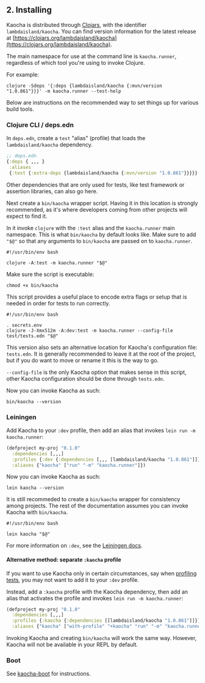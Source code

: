 ## 2. Installing

Kaocha is distributed through [Clojars](https://clojars.org), with the
identifier `lambdaisland/kaocha`. You can find version information for the
latest release at [https://clojars.org/lambdaisland/kaocha](https://clojars.org/lambdaisland/kaocha).

The main namespace for use at the command line is `kaocha.runner`, regardless of which tool you're using to invoke Clojure.

For example:

``` shell
clojure -Sdeps '{:deps {lambdaisland/kaocha {:mvn/version "1.0.861"}}}' -m kaocha.runner --test-help
```

Below are instructions on the recommended way to set things up for various build tools.

### Clojure CLI / deps.edn

In `deps.edn`, create a `test` "alias" (profile) that loads the `lambdaisland/kaocha` dependency.

``` clojure
;; deps.edn
{:deps { ,,, }
 :aliases
 {:test {:extra-deps {lambdaisland/kaocha {:mvn/version "1.0.861"}}}}}
```

Other dependencies that are only used for tests, like test framework or assertion
libraries, can also go here.

Next create a `bin/kaocha` wrapper script. Having it in this location is
strongly recommended, as it's where developers coming from other projects will
expect to find it.

In it invoke `clojure` with the `:test` alias and the `kaocha.runner` main
namespace. This is what `bin/kaocha` by default looks like. Make sure to add
`"$@"` so that any arguments to `bin/kaocha` are passed on to `kaocha.runner`.

``` shell
#!/usr/bin/env bash

clojure -A:test -m kaocha.runner "$@"
```

Make sure the script is executable:

``` shell
chmod +x bin/kaocha
```

This script provides a useful place to encode extra flags or setup that is
needed in order for tests to run correctly.

``` shell
#!/usr/bin/env bash

. secrets.env
clojure -J-Xmx512m -A:dev:test -m kaocha.runner --config-file test/tests.edn "$@"
```

This version also sets an alternative location for Kaocha's configuration file:
`tests.edn`. It is generally recommended to leave it at the root of the project,
but if you do want to move or rename it this is the way to go.

`--config-file` is the only Kaocha option that makes sense in this script, other
Kaocha configuration should be done through `tests.edn`.

Now you can invoke Kaocha as such:

``` shell
bin/kaocha --version
```

### Leiningen

Add Kaocha to your `:dev` profile, then add an alias that invokes `lein run -m kaocha.runner`:

``` clojure
(defproject my-proj "0.1.0"
  :dependencies [,,,]
  :profiles {:dev {:dependencies [,,, [lambdaisland/kaocha "1.0.861"]]}}
  :aliases {"kaocha" ["run" "-m" "kaocha.runner"]})
```

Now you can invoke Kaocha as such:

``` shell
lein kaocha --version
```

It is still recommeded to create a `bin/kaocha` wrapper for consistency among
projects. The rest of the documentation assumes you can invoke Kaocha with
`bin/kaocha`.

``` shell
#!/usr/bin/env bash

lein kaocha "$@"
```

For more information on `:dev`, see the [Leiningen docs](https://cljdoc.org/d/leiningen/leiningen/2.9.3/doc/profiles#default-profiles).

#### Alternative method: separate `:kaocha` profile

If you want to use Kaocha only in certain circumstances, say when
[profiling tests](08_plugins.md#profiling), you may not want to add it to your `:dev` profile.

Instead, add a `:kaocha` profile with the Kaocha dependency, then add an
alias that activates the profile and invokes `lein run -m kaocha.runner`:

``` clojure
(defproject my-proj "0.1.0"
  :dependencies [,,,]
  :profiles {:kaocha {:dependencies [[lambdaisland/kaocha "1.0.861"]]}}
  :aliases {"kaocha" ["with-profile" "+kaocha" "run" "-m" "kaocha.runner"]})
```

Invoking Kaocha and creating `bin/kaocha` will work the same way. However,
Kaocha will not be available in your REPL by default.

### Boot

See [kaocha-boot](https://github.com/lambdaisland/kaocha-boot) for instructions.
